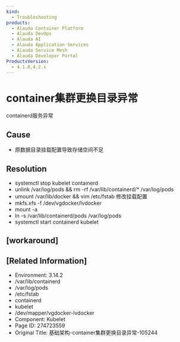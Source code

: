```yaml
---
kind:
  - Troubleshooting
products:
  - Alauda Container Platform
  - Alauda DevOps
  - Alauda AI
  - Alauda Application Services
  - Alauda Service Mesh
  - Alauda Developer Portal
ProductsVersion:
  - 4.1.0,4.2.x
---
```

<!-- A type of document that involves encountering a fault, diagnosing it, performing root cause analysis, and providing solutions. -->

# container集群更换目录异常

containerd服务异常

## Cause
- 原数据目录挂载配置导致存储空间不足

## Resolution
- systemctl stop kubelet containerd
- unlink /var/log/pods && rm -rf /var/lib/containerd/* /var/log/pods
- umount /var/lib/docker && vim /etc/fstab 修改挂载配置
- mkfs.xfs -f /dev/vgdocker/lvdocker
- mount -a
- ln -s /var/lib/containerd/pods /var/log/pods
- systemctl start containerd kubelet

## [workaround]

## [Related Information]
- Environment: 3.14.2
- /var/lib/containerd
- /var/log/pods
- /etc/fstab
- containerd
- kubelet
- /dev/mapper/vgdocker-lvdocker
- Component: Kubelet
- Page ID: 274723559
- Original Title: 基础架构-container集群更换目录异常-105244
